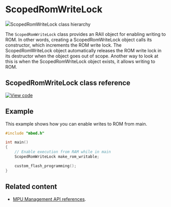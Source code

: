 # ScopedRomWriteLock

<span class="images">![](https://os.mbed.com/docs/mbed-os/v5.15/mbed-os-api-doxy/classmbed_1_1_scoped_rom_write_lock.png)<span>ScopedRomWriteLock class hierarchy</span></span>

The `ScopedRomWriteLock` class provides an RAII object for enabling writing to ROM. In other words, creating a ScopedRomWriteLock object calls its constructor, which increments the ROM write lock. The ScopedRomWriteLock object automatically releases the ROM write lock in its destructor when the object goes out of scope. Another way to look at this is when the ScopedRomWriteLock object exists, it allows writing to ROM.

## ScopedRomWriteLock class reference

[![View code](https://www.mbed.com/embed/?type=library)](http://os.mbed.com/docs/v5.15/mbed-os-api-doxy/classmbed_1_1_scoped_rom_write_lock.html)

## Example

This example shows how you can enable writes to ROM from main.

```C++ NOCI
#include "mbed.h"

int main()
{
    // Enable execution from RAM while in main
    ScopedRomWriteLock make_rom_writable;

    custom_flash_programming();
}
```

## Related content

- [MPU Management API references](mpu-management.html).
